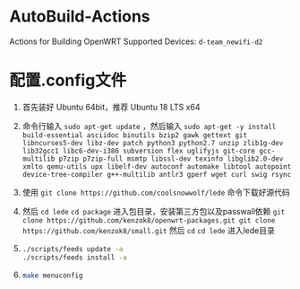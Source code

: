 # AutoBuild-Actions
Actions for Building OpenWRT
Supported Devices: `d-team_newifi-d2`

# 配置.config文件
1. 首先装好 Ubuntu 64bit，推荐  Ubuntu  18 LTS x64

2. 命令行输入 `sudo apt-get update` ，然后输入
`
sudo apt-get -y install build-essential asciidoc binutils bzip2 gawk gettext git libncurses5-dev libz-dev patch python3 python2.7 unzip zlib1g-dev lib32gcc1 libc6-dev-i386 subversion flex uglifyjs git-core gcc-multilib p7zip p7zip-full msmtp libssl-dev texinfo libglib2.0-dev xmlto qemu-utils upx libelf-dev autoconf automake libtool autopoint device-tree-compiler g++-multilib antlr3 gperf wget curl swig rsync
`

3. 使用 `git clone https://github.com/coolsnowwolf/lede` 命令下载好源代码
4. 然后 `cd lede` `cd package` 进入包目录，安装第三方包以及passwall依赖 `git clone https://github.com/kenzok8/openwrt-packages.git git clone https://github.com/kenzok8/small.git` 然后 `cd` `cd lede` 进入lede目录

5. ```bash
   ./scripts/feeds update -a
   ./scripts/feeds install -a
   ```
6. ```bash
   make menuconfig
   ```

